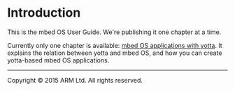 # Introduction

This is the mbed OS User Guide. We're publishing it one chapter at a time. 

Currently only one chapter is available: [mbed OS applications with yotta](app_on_yotta.md). It explains the relation between yotta and mbed OS, and how you can create yotta-based mbed OS applications. 

______
Copyright © 2015 ARM Ltd. All rights reserved.

